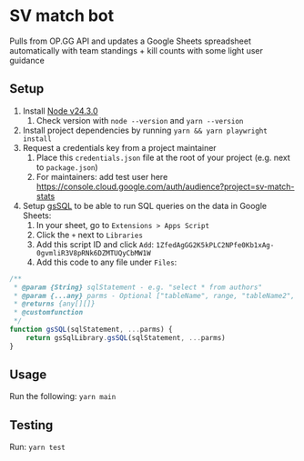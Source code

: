# SV match bot

Pulls from OP.GG API and updates a Google Sheets spreadsheet automatically with team standings + kill counts with some light user guidance

## Setup

1. Install [Node v24.3.0](https://nodejs.org/en/download/current)
   1. Check version with `node --version` and `yarn --version`
2. Install project dependencies by running `yarn && yarn playwright install`
3. Request a credentials key from a project maintainer
   1. Place this `credentials.json` file at the root of your project (e.g. next to `package.json`)
   2. For maintainers: add test user here https://console.cloud.google.com/auth/audience?project=sv-match-stats
4. Setup [gsSQL](https://github.com/demmings/gsSQL) to be able to run SQL queries on the data in Google Sheets:
   1. In your sheet, go to `Extensions > Apps Script`
   2. Click the `+` next to `Libraries`
   3. Add this script ID and click `Add`: `1ZfedAgGG2K5kPLC2NPfe0Kb1xAg-0gvmliR3V8pRNk6DZMTUQyCbMW1W`
   4. Add this code to any file under `Files`:

```js
/**
 * @param {String} sqlStatement - e.g. "select * from authors"
 * @param {...any} parms - Optional ["tableName", range, "tableName2", range2,...][addTitle][bindVariables]
 * @returns {any[][]}
 * @customfunction
 */
function gsSQL(sqlStatement, ...parms) {
	return gsSqlLibrary.gsSQL(sqlStatement, ...parms)
}
```

## Usage

Run the following: `yarn main`

## Testing

Run: `yarn test`
